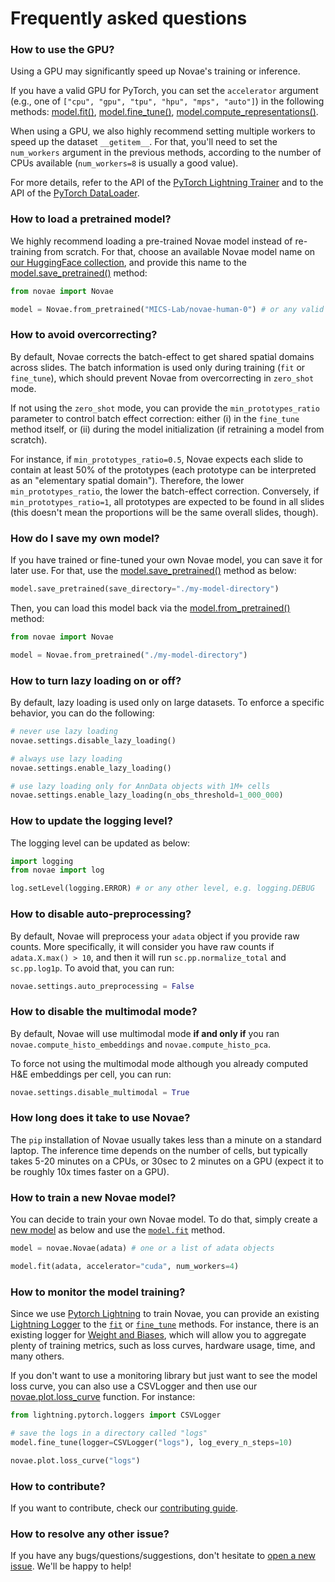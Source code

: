 # Frequently asked questions

### How to use the GPU?

Using a GPU may significantly speed up Novae's training or inference.

If you have a valid GPU for PyTorch, you can set the `accelerator` argument (e.g., one of `["cpu", "gpu", "tpu", "hpu", "mps", "auto"]`) in the following methods: [model.fit()](../api/Novae/#novae.Novae.fit), [model.fine_tune()](../api/Novae/#novae.Novae.fine_tune), [model.compute_representations()](../api/Novae/#novae.Novae.compute_representations).

When using a GPU, we also highly recommend setting multiple workers to speed up the dataset `__getitem__`. For that, you'll need to set the `num_workers` argument in the previous methods, according to the number of CPUs available (`num_workers=8` is usually a good value).

For more details, refer to the API of the [PyTorch Lightning Trainer](https://lightning.ai/docs/pytorch/stable/common/trainer.html#trainer-class-api) and to the API of the [PyTorch DataLoader](https://pytorch.org/docs/stable/data.html#torch.utils.data.DataLoader).

### How to load a pretrained model?

We highly recommend loading a pre-trained Novae model instead of re-training from scratch. For that, choose an available Novae model name on [our HuggingFace collection](https://huggingface.co/collections/MICS-Lab/novae-669cdf1754729d168a69f6bd), and provide this name to the [model.save_pretrained()](../api/Novae/#novae.Novae.save_pretrained) method:

```python
from novae import Novae

model = Novae.from_pretrained("MICS-Lab/novae-human-0") # or any valid model name
```

### How to avoid overcorrecting?

By default, Novae corrects the batch-effect to get shared spatial domains across slides.
The batch information is used only during training (`fit` or `fine_tune`), which should prevent Novae from overcorrecting in `zero_shot` mode.

If not using the `zero_shot` mode, you can provide the `min_prototypes_ratio` parameter to control batch effect correction: either (i) in the `fine_tune` method itself, or (ii) during the model initialization (if retraining a model from scratch).

For instance, if `min_prototypes_ratio=0.5`, Novae expects each slide to contain at least 50% of the prototypes (each prototype can be interpreted as an "elementary spatial domain"). Therefore, the lower `min_prototypes_ratio`, the lower the batch-effect correction. Conversely, if `min_prototypes_ratio=1`, all prototypes are expected to be found in all slides (this doesn't mean the proportions will be the same overall slides, though).

### How do I save my own model?

If you have trained or fine-tuned your own Novae model, you can save it for later use. For that, use the [model.save_pretrained()](../api/Novae/#novae.Novae.save_pretrained) method as below:

```python
model.save_pretrained(save_directory="./my-model-directory")
```

Then, you can load this model back via the [model.from_pretrained()](../api/Novae/#novae.Novae.from_pretrained) method:

```python
from novae import Novae

model = Novae.from_pretrained("./my-model-directory")
```

### How to turn lazy loading on or off?

By default, lazy loading is used only on large datasets. To enforce a specific behavior, you can do the following:

```python
# never use lazy loading
novae.settings.disable_lazy_loading()

# always use lazy loading
novae.settings.enable_lazy_loading()

# use lazy loading only for AnnData objects with 1M+ cells
novae.settings.enable_lazy_loading(n_obs_threshold=1_000_000)
```

### How to update the logging level?

The logging level can be updated as below:

```python
import logging
from novae import log

log.setLevel(logging.ERROR) # or any other level, e.g. logging.DEBUG
```

### How to disable auto-preprocessing?

By default, Novae will preprocess your `adata` object if you provide raw counts. More specifically, it will consider you have raw counts if `adata.X.max() > 10`, and then it will run `sc.pp.normalize_total` and `sc.pp.log1p`. To avoid that, you can run:

```python
novae.settings.auto_preprocessing = False
```

### How to disable the multimodal mode?
By default, Novae will use multimodal mode **if and only if** you ran `novae.compute_histo_embeddings` and `novae.compute_histo_pca`.

To force not using the multimodal mode although you already computed H&E embeddings per cell, you can run:
```python
novae.settings.disable_multimodal = True
```

### How long does it take to use Novae?

The `pip` installation of Novae usually takes less than a minute on a standard laptop. The inference time depends on the number of cells, but typically takes 5-20 minutes on a CPUs, or 30sec to 2 minutes on a GPU (expect it to be roughly 10x times faster on a GPU).

### How to train a new Novae model?

You can decide to train your own Novae model. To do that, simply create a [new model](../api/Novae/#novae.Novae.__init__) as below and use the [`model.fit`](../api/Novae/#novae.Novae.fit) method.

```python
model = novae.Novae(adata) # one or a list of adata objects

model.fit(adata, accelerator="cuda", num_workers=4)
```

### How to monitor the model training?

Since we use [Pytorch Lightning](https://lightning.ai/docs/pytorch/stable/) to train Novae, you can provide an existing [Lightning Logger](https://lightning.ai/docs/pytorch/stable/extensions/logging.html) to the [`fit`](../api/Novae/#novae.Novae.fit) or [`fine_tune`](../api/Novae/#novae.Novae.fine_tune) methods. For instance, there is an existing logger for [Weight and Biases](https://wandb.ai/site/), which will allow you to aggregate plenty of training metrics, such as loss curves, hardware usage, time, and many others.

If you don't want to use a monitoring library but just want to see the model loss curve, you can also use a CSVLogger and then use our [novae.plot.loss_curve](../api/plot/#novae.plot.loss_curve) function. For instance:

```python
from lightning.pytorch.loggers import CSVLogger

# save the logs in a directory called "logs"
model.fine_tune(logger=CSVLogger("logs"), log_every_n_steps=10)

novae.plot.loss_curve("logs")
```

### How to contribute?

If you want to contribute, check our [contributing guide](https://github.com/MICS-Lab/novae/blob/main/CONTRIBUTING.md).

### How to resolve any other issue?

If you have any bugs/questions/suggestions, don't hesitate to [open a new issue](https://github.com/MICS-Lab/novae/issues). We'll be happy to help!

